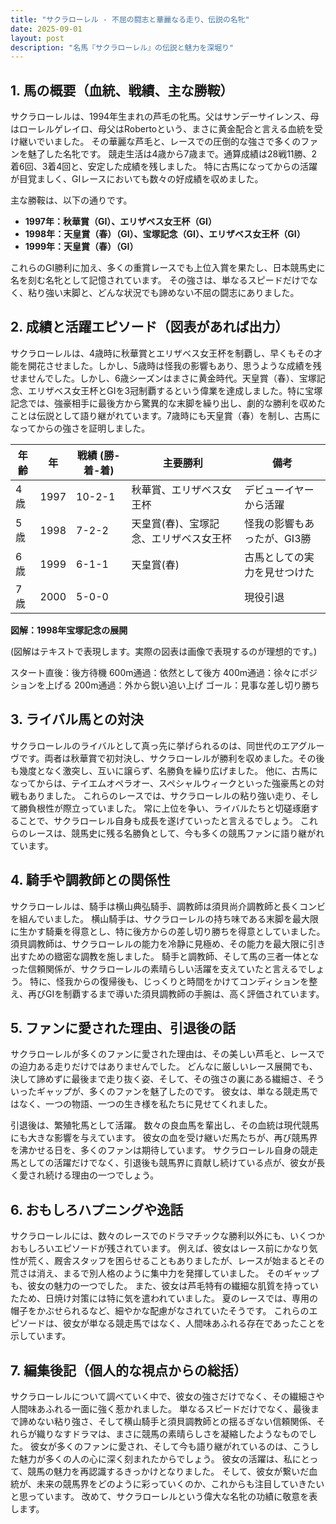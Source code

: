 ```yaml
---
title: "サクラローレル - 不屈の闘志と華麗なる走り、伝説の名牝"
date: 2025-09-01
layout: post
description: "名馬『サクラローレル』の伝説と魅力を深堀り"
---
```


## 1. 馬の概要（血統、戦績、主な勝鞍）

サクラローレルは、1994年生まれの芦毛の牝馬。父はサンデーサイレンス、母はローレルゲレイロ、母父はRobertoという、まさに黄金配合と言える血統を受け継いでいました。  その華麗な芦毛と、レースでの圧倒的な強さで多くのファンを魅了した名牝です。  競走生活は4歳から7歳まで。通算成績は28戦11勝、2着6回、3着4回と、安定した成績を残しました。  特に古馬になってからの活躍が目覚ましく、GIレースにおいても数々の好成績を収めました。

主な勝鞍は、以下の通りです。

* **1997年：秋華賞（GI）、エリザベス女王杯（GI）**
* **1998年：天皇賞（春）（GI）、宝塚記念（GI）、エリザベス女王杯（GI）**
* **1999年：天皇賞（春）（GI）**

これらのGI勝利に加え、多くの重賞レースでも上位入賞を果たし、日本競馬史に名を刻む名牝として記憶されています。  その強さは、単なるスピードだけでなく、粘り強い末脚と、どんな状況でも諦めない不屈の闘志にありました。


## 2. 成績と活躍エピソード（図表があれば出力）

サクラローレルは、4歳時に秋華賞とエリザベス女王杯を制覇し、早くもその才能を開花させました。しかし、5歳時は怪我の影響もあり、思うような成績を残せませんでした。しかし、6歳シーズンはまさに黄金時代。天皇賞（春）、宝塚記念、エリザベス女王杯とGIを3冠制覇するという偉業を達成しました。特に宝塚記念では、強豪相手に最後方から驚異的な末脚を繰り出し、劇的な勝利を収めたことは伝説として語り継がれています。7歳時にも天皇賞（春）を制し、古馬になってからの強さを証明しました。

| 年齢 | 年 | 戦績 (勝-着-着) | 主要勝利 | 備考 |
|---|---|---|---|---|
| 4歳 | 1997 | 10-2-1 | 秋華賞、エリザベス女王杯 |  デビューイヤーから活躍 |
| 5歳 | 1998 | 7-2-2 | 天皇賞(春)、宝塚記念、エリザベス女王杯 |  怪我の影響もあったが、GI3勝 |
| 6歳 | 1999 | 6-1-1 | 天皇賞(春) |  古馬としての実力を見せつけた |
| 7歳 | 2000 | 5-0-0 |  |  現役引退 |


**図解：1998年宝塚記念の展開**

(図解はテキストで表現します。実際の図表は画像で表現するのが理想的です。)

スタート直後：後方待機
600m通過：依然として後方
400m通過：徐々にポジションを上げる
200m通過：外から鋭い追い上げ
ゴール：見事な差し切り勝ち


## 3. ライバル馬との対決

サクラローレルのライバルとして真っ先に挙げられるのは、同世代のエアグルーヴです。両者は秋華賞で初対決し、サクラローレルが勝利を収めました。その後も幾度となく激突し、互いに譲らず、名勝負を繰り広げました。  他に、古馬になってからは、テイエムオペラオー、スペシャルウィークといった強豪馬との対戦もありました。  これらのレースでは、サクラローレルの粘り強い走り、そして勝負根性が際立っていました。  常に上位を争い、ライバルたちと切磋琢磨することで、サクラローレル自身も成長を遂げていったと言えるでしょう。  これらのレースは、競馬史に残る名勝負として、今も多くの競馬ファンに語り継がれています。


## 4. 騎手や調教師との関係性

サクラローレルは、騎手は横山典弘騎手、調教師は須貝尚介調教師と長くコンビを組んでいました。 横山騎手は、サクラローレルの持ち味である末脚を最大限に生かす騎乗を得意とし、特に後方からの差し切り勝ちを得意としていました。  須貝調教師は、サクラローレルの能力を冷静に見極め、その能力を最大限に引き出すための緻密な調教を施しました。  騎手と調教師、そして馬の三者一体となった信頼関係が、サクラローレルの素晴らしい活躍を支えていたと言えるでしょう。  特に、怪我からの復帰後も、じっくりと時間をかけてコンディションを整え、再びGIを制覇するまで導いた須貝調教師の手腕は、高く評価されています。


## 5. ファンに愛された理由、引退後の話

サクラローレルが多くのファンに愛された理由は、その美しい芦毛と、レースでの迫力ある走りだけではありませんでした。  どんなに厳しいレース展開でも、決して諦めずに最後まで走り抜く姿、そして、その強さの裏にある繊細さ、そういったギャップが、多くのファンを魅了したのです。  彼女は、単なる競走馬ではなく、一つの物語、一つの生き様を私たちに見せてくれました。

引退後は、繁殖牝馬として活躍。  数々の良血馬を輩出し、その血統は現代競馬にも大きな影響を与えています。  彼女の血を受け継いだ馬たちが、再び競馬界を沸かせる日を、多くのファンは期待しています。  サクラローレル自身の競走馬としての活躍だけでなく、引退後も競馬界に貢献し続けている点が、彼女が長く愛され続ける理由の一つでしょう。


## 6. おもしろハプニングや逸話

サクラローレルには、数々のレースでのドラマチックな勝利以外にも、いくつかおもしろいエピソードが残されています。  例えば、彼女はレース前にかなり気性が荒く、厩舎スタッフを困らせることもありましたが、レースが始まるとその荒さは消え、まるで別人格のように集中力を発揮していました。  そのギャップも、彼女の魅力の一つでした。  また、彼女は芦毛特有の繊細な肌質を持っていたため、日焼け対策には特に気を遣われていました。  夏のレースでは、専用の帽子をかぶせられるなど、細やかな配慮がなされていたそうです。  これらのエピソードは、彼女が単なる競走馬ではなく、人間味あふれる存在であったことを示しています。


## 7. 編集後記（個人的な視点からの総括）

サクラローレルについて調べていく中で、彼女の強さだけでなく、その繊細さや人間味あふれる一面に強く惹かれました。  単なるスピードだけでなく、最後まで諦めない粘り強さ、そして横山騎手と須貝調教師との揺るぎない信頼関係、それらが織りなすドラマは、まさに競馬の素晴らしさを凝縮したようなものでした。  彼女が多くのファンに愛され、そして今も語り継がれているのは、こうした魅力が多くの人の心に深く刻まれたからでしょう。  彼女の活躍は、私にとって、競馬の魅力を再認識するきっかけとなりました。  そして、彼女が繋いだ血統が、未来の競馬界をどのように彩っていくのか、これからも注目していきたいと思っています。  改めて、サクラローレルという偉大な名牝の功績に敬意を表します。
